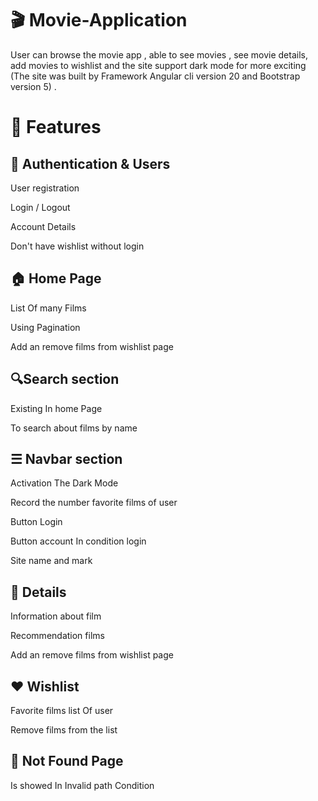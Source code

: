 # 🎬 Movie-Application

User can browse the movie app , able to see movies , see movie details, add movies to wishlist and the site support dark mode for more exciting (The site was built by Framework Angular cli  version 20 and Bootstrap version 5) .

# 🚀 Features
## 🔑 Authentication & Users
User registration

Login / Logout

Account Details

Don't have wishlist without login

## 🏠 Home Page
List Of many Films

Using Pagination

Add an remove films from wishlist page


## 🔍Search section
Existing In home Page 

To search about films by name

## ☰ Navbar section

Activation The Dark Mode 

Record the number favorite films of user

Button Login

Button account In condition login

Site name and mark

## 📜 Details
Information about film

Recommendation films

Add an remove films from wishlist page

## ❤️ Wishlist
Favorite films list Of user

Remove films from the list

## 🚫 Not Found Page
Is showed In Invalid path Condition


